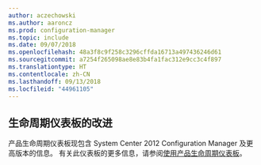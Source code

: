 ```yaml
---
author: aczechowski
ms.author: aaroncz
ms.prod: configuration-manager
ms.topic: include
ms.date: 09/07/2018
ms.openlocfilehash: 48a3f8c9f258c3296cffda16713a497436246d61
ms.sourcegitcommit: a7254f265098ae8e83b4fa1fac312e9cc3c4f897
ms.translationtype: HT
ms.contentlocale: zh-CN
ms.lasthandoff: 09/13/2018
ms.locfileid: "44961105"
---
```

## <a name="bkmk_lifecycle"></a> 生命周期仪表板的改进
<!--1358702-->

产品生命周期仪表板现包含 System Center 2012 Configuration Manager 及更高版本的信息。 有关此仪表板的更多信息，请参阅[使用产品生命周期仪表板](/sccm/core/clients/manage/asset-intelligence/product-lifecycle-dashboard)。


